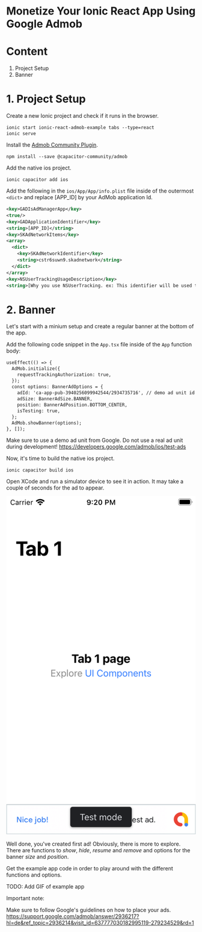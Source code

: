 # Monetize Your Ionic React App Using Google Admob

# Content

1. Project Setup
2. Banner

# 1. Project Setup

Create a new Ionic project and check if it runs in the browser.

```
ionic start ionic-react-admob-example tabs --type=react
ionic serve
```

Install the [Admob Community Plugin](https://github.com/capacitor-community/admob).

```
npm install --save @capacitor-community/admob
```

Add the native ios project.

```
ionic capacitor add ios
```

Add the following in the `ios/App/App/info.plist` file inside of the outermost `<dict>`
and replace [APP_ID] by your AdMob application Id.

```xml
<key>GADIsAdManagerApp</key>
<true/>
<key>GADApplicationIdentifier</key>
<string>[APP_ID]</string>
<key>SKAdNetworkItems</key>
<array>
  <dict>
    <key>SKAdNetworkIdentifier</key>
    <string>cstr6suwn9.skadnetwork</string>
  </dict>
</array>
<key>NSUserTrackingUsageDescription</key>
<string>[Why you use NSUserTracking. ex: This identifier will be used to deliver personalized ads to you.]</string>
```

# 2. Banner

Let's start with a minium setup and create a regular banner at the bottom of the app.

Add the following code snippet in the `App.tsx` file inside of the `App` function body:

```tsx
useEffect(() => {
  AdMob.initialize({
    requestTrackingAuthorization: true,
  });
  const options: BannerAdOptions = {
    adId: 'ca-app-pub-3940256099942544/2934735716', // demo ad unit id
    adSize: BannerAdSize.BANNER,
    position: BannerAdPosition.BOTTOM_CENTER,
    isTesting: true,
  };
  AdMob.showBanner(options);
}, []);
```

Make sure to use a demo ad unit from Google. Do not use a real ad unit during development! https://developers.google.com/admob/ios/test-ads

Now, it's time to build the native ios project.

```
ionic capacitor build ios
```

Open XCode and run a simulator device to see it in action. It may take a couple of seconds for the ad to appear.

![bottom banner app](./images/bottom-banner-initial.png)

Well done, you've created first ad! Obviously, there is more to explore. There are functions to _show_, _hide_, _resume_ and _remove_ and options for the banner _size_ and _position_.

Get the example app code in order to play around with the different functions and options.

TODO: Add GIF of example app

Important note:

Make sure to follow Google's guidelines on how to place your ads.
https://support.google.com/admob/answer/2936217?hl=de&ref_topic=2936214&visit_id=637777030182995119-279234529&rd=1
